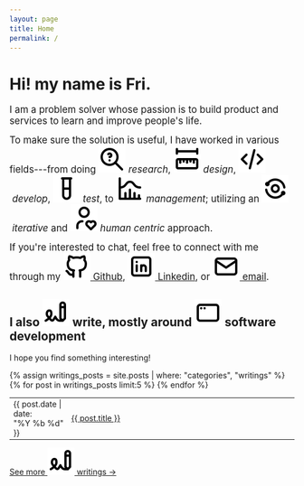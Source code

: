 ```yaml
---
layout: page
title: Home
permalink: /
---
```


# Hi! my name is <span class='jump-effect'>Fri</span>.

<big>I am a problem solver whose passion is to build product and services to learn and improve people's life.</big>

<big>To make sure the solution is useful, I have worked in various fields---from doing <img src='/assets/icons/research.svg' alt='' class="icon"/>&nbsp;*research*, <img src='/assets/icons/design.svg' alt='' class="icon"/>&nbsp;*design*, <img src='/assets/icons/code.svg' alt='' class="icon"/>&nbsp;*develop*, <img src='/assets/icons/test.svg' alt='' class="icon"/>&nbsp;*test*, to <img src='/assets/icons/track.svg' alt='' class="icon"/>&nbsp;*management*; utilizing an <img src='/assets/icons/iterative.svg' alt='' class="icon"/>&nbsp;*iterative* and <img src='/assets/icons/human-centric.svg' alt='' class="icon"/>&nbsp;*human centric* approach.</big>

<big>If you're interested to chat, feel free to connect with me through my <a href="https://github.com/{{ site.github_username }}"><img src="/assets/social-media/github.svg" alt="Github logo" role="img" class="icon"/>&nbsp;Github</a>, <a href="https://linkedin.com/in/{{ site.linkedin_username }}"><img src="/assets/social-media/linkedin.svg" alt="Linkedin logo" role="img" class="icon"/>&nbsp;Linkedin</a>, or <a href="mailto:{{ site.email }}"><img src="/assets/social-media/email.svg" alt="Email icon" role="img" class="icon"/>&nbsp;email</a>.</big>

## I also <img src='/assets/icons/writings.svg' alt='' class="icon"/>&nbsp;write, mostly around <img src='/assets/icons/software.svg' alt='' class="icon"/>&nbsp;software development

I hope you find something interesting!

<table style="width:100%;" class='with-row-counter'>
  <tbody>
    {% assign writings_posts = site.posts | where: "categories", "writings" %}
    {% for post in writings_posts limit:5 %}
      <tr>
        <td><time datetime="{{ post.date | date_to_xmlschema }}">{{ post.date | date: "%Y&nbsp;%b&nbsp;%d" }}</time></td>
        <td style="width:100%;"><a href="{{ site.baseurl }}{{ post.url }}">{{ post.title }}</a></td>
      </tr>
    {% endfor %}
  </tbody>
</table>

[See more <img src='/assets/icons/writings.svg' alt='' class="icon"/>&nbsp;writings →](/writings)
